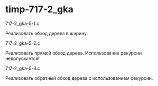 # timp-717-2_gka

717-2_gka-5-1.c

Реализовать обход дерева в ширину.

717-2_gka-5-2.c

Реализовать прямой обход дерева. Использование рекурсии недопускается!

717-2_gka-5-3.c

Реализовать обратный обход дерева с использованием рекурсии.
